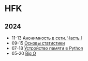 # HFK



## 2024



- 11-13 [Анонимность в сети. Часть I](http://localhost:1313/articles/anonymity/ "2024-11-13 16:50:57")
- 09-15 [Основы статистики](http://localhost:1313/notes/basics_of_statistics/ "2024-09-15 17:00:00")
- 07-18 [Устройство памяти в Python](http://localhost:1313/notes/memory_python/ "2024-07-18 16:50:57")
- 05-20 [Big O](http://localhost:1313/notes/big_o/ "2024-05-20 13:00:00")

